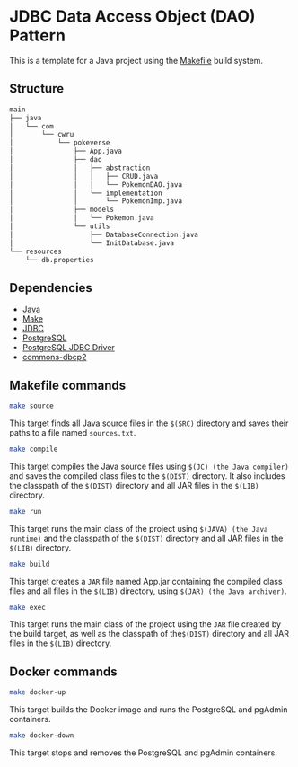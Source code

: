# JDBC Data Access Object (DAO) Pattern

This is a template for a Java project using the [Makefile](https://www.gnu.org/software/make/) build system.

## Structure

```bash
main
├── java
│   └── com
│       └── cwru
│           └── pokeverse
│               ├── App.java
│               ├── dao
│               │   ├── abstraction
│               │   │   ├── CRUD.java
│               │   │   └── PokemonDAO.java
│               │   └── implementation
│               │       └── PokemonImp.java
│               ├── models
│               │   └── Pokemon.java
│               └── utils
│                   ├── DatabaseConnection.java
│                   └── InitDatabase.java
└── resources
    └── db.properties
```

## Dependencies

- [Java](https://www.java.com/en/download/)
- [Make](https://www.gnu.org/software/make/)
- [JDBC](https://www.oracle.com/technetwork/java/javase/jdbc/index.html)
- [PostgreSQL](https://www.postgresql.org/)
- [PostgreSQL JDBC Driver](https://jdbc.postgresql.org/)
- [commons-dbcp2](https://commons.apache.org/proper/commons-dbcp/)


## Makefile commands

```bash
make source
```

This target finds all Java source files in the `$(SRC)` directory and saves their paths to a file named `sources.txt`.

```bash
make compile
```

This target compiles the Java source files using `$(JC) (the Java compiler)` and saves the compiled class files to the `$(DIST)` directory. It also includes the classpath of the `$(DIST)` directory and all JAR files in the `$(LIB)` directory.

```bash
make run
```

This target runs the main class of the project using `$(JAVA) (the Java runtime)` and the classpath of the `$(DIST)` directory and all JAR files in the `$(LIB)` directory.

```bash
make build
```

This target creates a `JAR` file named App.jar containing the compiled class files and all files in the `$(LIB)` directory, using `$(JAR) (the Java archiver)`.

```bash
make exec
```

This target runs the main class of the project using the `JAR` file created by the build target, as well as the classpath of the`$(DIST)` directory and all JAR files in the `$(LIB)` directory.


## Docker commands

```bash
make docker-up
```

This target builds the Docker image and runs the PostgreSQL and pgAdmin containers.

```bash
make docker-down
```

This target stops and removes the PostgreSQL and pgAdmin containers.

